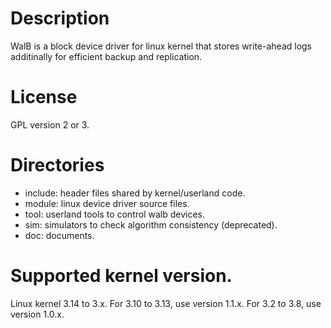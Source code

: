 # Description

WalB is a block device driver for linux kernel that stores write-ahead logs additinally for efficient backup and replication.

# License

GPL version 2 or 3.

# Directories

* include: header files shared by kernel/userland code.
* module: linux device driver source files.
* tool: userland tools to control walb devices.
* sim: simulators to check algorithm consistency (deprecated).
* doc: documents.

# Supported kernel version.

Linux kernel 3.14 to 3.x.
For 3.10 to 3.13, use version 1.1.x.
For 3.2 to 3.8, use version 1.0.x.
